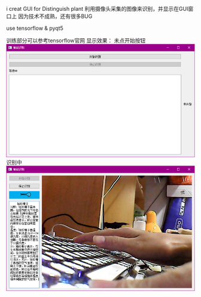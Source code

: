 i creat GUI for Distinguish plant 利用摄像头采集的图像来识别，并显示在GUI窗口上   因为技术不成熟，还有很多BUG

use tensorflow & pyqt5

训练部分可以参考tensorflow官网
显示效果：
未点开始按钮
![image](https://github.com/smallzhu/plantREC/blob/master/Screenshot_1.png)
识别中
![image](https://github.com/smallzhu/plantREC/blob/master/Screenshot_2.png)
